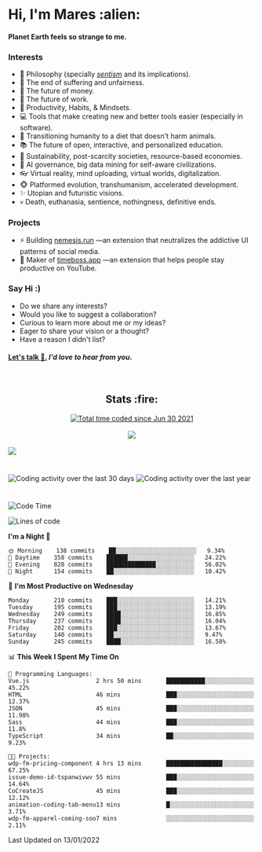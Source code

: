 <h1>Hi, I'm Mares :alien:</h1>

#### Planet Earth feels so strange to me.

### **Interests**

- 🌊 Philosophy (specially [_sentism_][sentismmedium] and its implications).
- 🎯 The end of suffering and unfairness.
- 💸 The future of money.
- 💼 The future of work.
- 🧠 Productivity, Habits, & Mindsets.
- 💻 Tools that make creating new and better tools easier (especially in software).
- 🥗 Transitioning humanity to a diet that doesn't harm animals.
- 📚 The future of open, interactive, and personalized education.
- 🌱 Sustainability, post-scarcity societies, resource-based economies.
- 🤖 AI governance, big data mining for self-aware civilizations.
- 👓 Virtual reality, mind uploading, virtual worlds, digitalization.
- 🐵 Platformed evolution, transhumanism, accelerated development.
- ✨ Utopian and futuristic visions.
- 💀 Death, euthanasia, sentience, nothingness, definitive ends.


### **Projects**

- ⚡ Building [nemesis.run](https://nemesis.run) —an extension that neutralizes the addictive UI patterns of social media.
- 💎 Maker of [timeboss.app](https://timeboss.app) —an extension that helps people stay productive on YouTube.


### **Say Hi :)**

- Do we share any interests?
- Would you like to suggest a collaboration?
- Curious to learn more about me or my ideas?
- Eager to share your vision or a thought?
- Have a reason I didn't list?

#### [Let's talk :wave:.](mailto:mareszhar@gmail.com) _I'd love to hear from you_.

[sentismmedium]: https://medium.com/@mareszhar/born-a-prisoner-a-reflection-about-life-its-struggles-and-a-plan-to-escape-d8566ce9b026

<br>

<h2 align="center">Stats :fire:</h2>

<div align="center">
  <a href="https://wakatime.com/@cfdc0e0d-4860-4b62-9ff0-cb659185525e">
    <img src="https://wakatime.com/badge/user/cfdc0e0d-4860-4b62-9ff0-cb659185525e.svg" alt="Total time coded since Jun 30 2021" />
  </a>
</div>

<br>

<!-- 
Add or remove this: 
&dates=B1AAB3FF 
...or this...
&date_format=M%20j%5B%2C%20Y%5D
from the *streak stats URL below* if they get bugged and aren't updating: 
-->

<div align="center">
  <img src="https://github-readme-streak-stats.herokuapp.com?user=mareszhar&theme=black-ice&hide_border=true&stroke=FFFFFF15&ring=DF8FFE&fire=DF8FFE&currStreakLabel=DF8FFE&background=1A232A&currStreakNum=86FFAB&dates=B1AAB3FF&date_format=M%20j%5B%2C%20Y%5D">
</div>

<br>

<img src="https://activity-graph.herokuapp.com/graph?username=mareszhar&theme=nord&bg_color=00000000&color=979797&line=DF8FFE&point=00000000&area=true&hide_border=true">

<br>

<h1></h1>

<img src="https://wakatime.com/share/@mares/5df0ff02-9c79-41b4-b540-51dc9c65a57b.svg" alt="Coding activity over the last 30 days" />
<img src="https://wakatime.com/share/@mares/ea89ba71-f374-40af-930c-e0655909fe37.svg" alt="Coding activity over the last year" />

<h1></h1>

<!--START_SECTION:waka-->
![Code Time](http://img.shields.io/badge/Code%20Time-429%20hrs%202%20mins-blue)

![Lines of code](https://img.shields.io/badge/From%20Hello%20World%20I%27ve%20Written-124%20Thousand%20lines%20of%20code-blue)

**I'm a Night 🦉** 

```text
🌞 Morning    138 commits    ██░░░░░░░░░░░░░░░░░░░░░░░   9.34% 
🌆 Daytime    358 commits    ██████░░░░░░░░░░░░░░░░░░░   24.22% 
🌃 Evening    828 commits    ██████████████░░░░░░░░░░░   56.02% 
🌙 Night      154 commits    ██░░░░░░░░░░░░░░░░░░░░░░░   10.42%

```
📅 **I'm Most Productive on Wednesday** 

```text
Monday       210 commits    ███░░░░░░░░░░░░░░░░░░░░░░   14.21% 
Tuesday      195 commits    ███░░░░░░░░░░░░░░░░░░░░░░   13.19% 
Wednesday    249 commits    ████░░░░░░░░░░░░░░░░░░░░░   16.85% 
Thursday     237 commits    ████░░░░░░░░░░░░░░░░░░░░░   16.04% 
Friday       202 commits    ███░░░░░░░░░░░░░░░░░░░░░░   13.67% 
Saturday     140 commits    ██░░░░░░░░░░░░░░░░░░░░░░░   9.47% 
Sunday       245 commits    ████░░░░░░░░░░░░░░░░░░░░░   16.58%

```


📊 **This Week I Spent My Time On** 

```text
💬 Programming Languages: 
Vue.js                   2 hrs 50 mins       ███████████░░░░░░░░░░░░░░   45.22% 
HTML                     46 mins             ███░░░░░░░░░░░░░░░░░░░░░░   12.37% 
JSON                     45 mins             ███░░░░░░░░░░░░░░░░░░░░░░   11.98% 
Sass                     44 mins             ███░░░░░░░░░░░░░░░░░░░░░░   11.8% 
TypeScript               34 mins             ██░░░░░░░░░░░░░░░░░░░░░░░   9.23%

🐱‍💻 Projects: 
wdp-fm-pricing-component 4 hrs 13 mins       ████████████████░░░░░░░░░   67.25% 
issue-demo-id-tspanwivwv 55 mins             ███░░░░░░░░░░░░░░░░░░░░░░   14.64% 
CoCreateJS               45 mins             ███░░░░░░░░░░░░░░░░░░░░░░   12.12% 
animation-coding-tab-menu13 mins             █░░░░░░░░░░░░░░░░░░░░░░░░   3.71% 
wdp-fm-apparel-coming-soo7 mins              ░░░░░░░░░░░░░░░░░░░░░░░░░   2.11%

```


 Last Updated on 13/01/2022
<!--END_SECTION:waka-->
